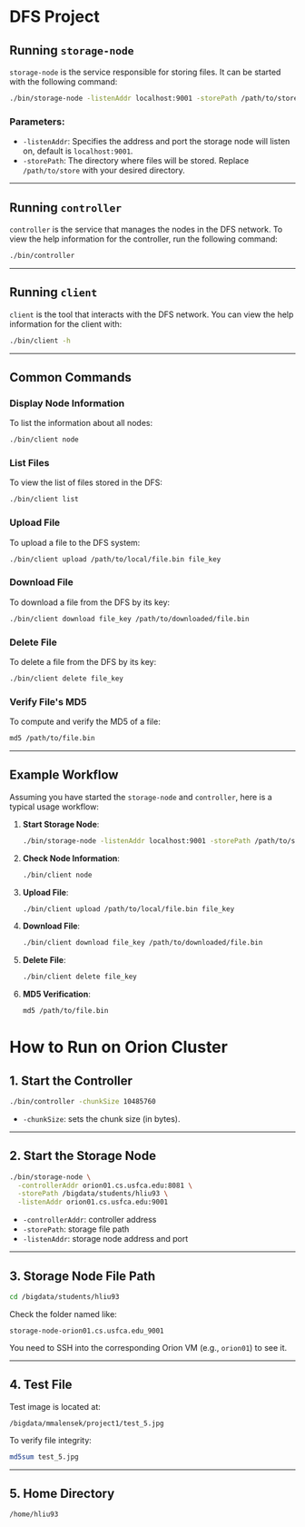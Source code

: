 # DFS Project

## Running `storage-node`

`storage-node` is the service responsible for storing files. It can be started with the following command:

```bash
./bin/storage-node -listenAddr localhost:9001 -storePath /path/to/store
```

### Parameters:
- `-listenAddr`: Specifies the address and port the storage node will listen on, default is `localhost:9001`.
- `-storePath`: The directory where files will be stored. Replace `/path/to/store` with your desired directory.

---

## Running `controller`

`controller` is the service that manages the nodes in the DFS network. To view the help information for the controller, run the following command:

```bash
./bin/controller
```

---

## Running `client`

`client` is the tool that interacts with the DFS network. You can view the help information for the client with:

```bash
./bin/client -h
```

---

## Common Commands

### Display Node Information

To list the information about all nodes:

```bash
./bin/client node
```

### List Files

To view the list of files stored in the DFS:

```bash
./bin/client list
```

### Upload File

To upload a file to the DFS system:

```bash
./bin/client upload /path/to/local/file.bin file_key
```

### Download File

To download a file from the DFS by its key:

```bash
./bin/client download file_key /path/to/downloaded/file.bin
```

### Delete File

To delete a file from the DFS by its key:

```bash
./bin/client delete file_key
```

### Verify File's MD5

To compute and verify the MD5 of a file:

```bash
md5 /path/to/file.bin
```

---

## Example Workflow

Assuming you have started the `storage-node` and `controller`, here is a typical usage workflow:

1. **Start Storage Node**:

   ```bash
   ./bin/storage-node -listenAddr localhost:9001 -storePath /path/to/store
   ```

2. **Check Node Information**:

   ```bash
   ./bin/client node
   ```

3. **Upload File**:

   ```bash
   ./bin/client upload /path/to/local/file.bin file_key
   ```

4. **Download File**:

   ```bash
   ./bin/client download file_key /path/to/downloaded/file.bin
   ```

5. **Delete File**:

   ```bash
   ./bin/client delete file_key
   ```

6. **MD5 Verification**:

   ```bash
   md5 /path/to/file.bin
   ```

# How to Run on Orion Cluster 

## 1. Start the Controller

```bash
./bin/controller -chunkSize 10485760
```

- `-chunkSize`: sets the chunk size (in bytes).

---

## 2. Start the Storage Node

```bash
./bin/storage-node \
  -controllerAddr orion01.cs.usfca.edu:8081 \
  -storePath /bigdata/students/hliu93 \
  -listenAddr orion01.cs.usfca.edu:9001
```

- `-controllerAddr`: controller address
- `-storePath`: storage file path
- `-listenAddr`: storage node address and port

---

## 3. Storage Node File Path

```bash
cd /bigdata/students/hliu93
```

Check the folder named like:

```
storage-node-orion01.cs.usfca.edu_9001
```

You need to SSH into the corresponding Orion VM (e.g., `orion01`) to see it.

---

## 4. Test File

Test image is located at:

```
/bigdata/mmalensek/project1/test_5.jpg
```

To verify file integrity:

```bash
md5sum test_5.jpg
```

---

## 5. Home Directory

```
/home/hliu93
```


